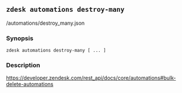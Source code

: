 ## `zdesk automations destroy-many`

/automations/destroy_many.json

### Synopsis

    zdesk automations destroy-many [ ... ]

### Description

https://developer.zendesk.com/rest_api/docs/core/automations#bulk-delete-automations


